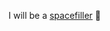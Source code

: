 I will be a [spacefiller](https://upload.wikimedia.org/wikipedia/commons/a/a1/Spacefiller_animation.gif) 👾
